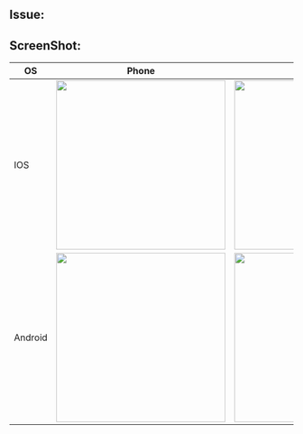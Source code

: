 ## Issue:

## ScreenShot:
| OS | Phone  |  Tablet  |
| ---- | ---- | ---- |
| IOS | <img src="" width=300/> | <img src="" width=300/>
| Android | <img src="" width=300/> | <img src="" width=300/>